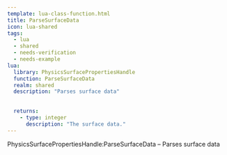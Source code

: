 ```yaml
---
template: lua-class-function.html
title: ParseSurfaceData
icon: lua-shared
tags:
  - lua
  - shared
  - needs-verification
  - needs-example
lua:
  library: PhysicsSurfacePropertiesHandle
  function: ParseSurfaceData
  realm: shared
  description: "Parses surface data"
  
  
  returns:
    - type: integer
      description: "The surface data."
---
```


<div class="lua__search__keywords">
PhysicsSurfacePropertiesHandle:ParseSurfaceData &#x2013; Parses surface data
</div>

